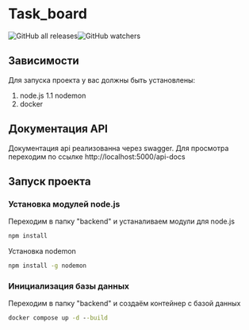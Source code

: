 # Task_board
![GitHub all releases](https://img.shields.io/github/downloads/babahasko/Making_README/total?logo=GitHub)![GitHub watchers](https://img.shields.io/github/watchers/babahasko/Making_README?logo=GitHub)

## Зависимости
Для запуска проекта у вас должны быть установлены:
1. node.js
   1.1 nodemon
3. docker
## Документация API
Документация api реализованна через swagger. Для просмотра переходим по ссылке http://localhost:5000/api-docs
## Запуск проекта
### Установка модулей node.js
Переходим в папку "backend" и устаналиваем модули для node.js
```cmd
npm install
```
Установка nodemon
```cmd
npm install -g nodemon
```
### Инициализация базы данных
Переходим в папку "backend" и создаём контейнер с базой данных
```cmd
docker compose up -d --build
```
